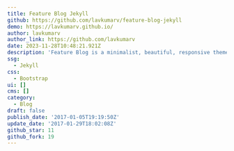 ```yaml
---
title: Feature Blog Jekyll
github: https://github.com/lavkumarv/feature-blog-jekyll
demo: https://lavkumarv.github.io/
author: lavkumarv
author_link: https://github.com/lavkumarv
date: 2023-11-28T10:48:21.921Z
description: 'Feature Blog is a minimalist, beautiful, responsive theme for Jekyll. Demo:'
ssg:
  - Jekyll
css:
  - Bootstrap
ui: []
cms: []
category:
  - Blog
draft: false
publish_date: '2017-01-05T19:19:50Z'
update_date: '2017-01-29T18:02:08Z'
github_star: 11
github_fork: 19
---
```

